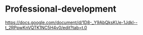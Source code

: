 # Professional-development

https://docs.google.com/document/d/1D8-_Y9AbQksKUe-1Jdkl--t_2RPpwKnVQTK1NC5H4v0/edit?tab=t.0 
